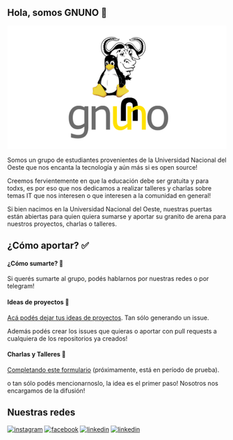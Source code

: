 ## Hola, somos GNUNO 👋
<p align="center">
  <img src="https://raw.githubusercontent.com/gnuno/graficas/3bdc6f38ee044a95c1c52ea296a677a0a7d5e228/gnuno-logo.svg" alt="logo" width="600"/>
</p>
Somos un grupo de estudiantes provenientes de la Universidad Nacional del Oeste que nos encanta la tecnología y aún más si es open source!

Creemos fervientemente en que la educación debe ser gratuita y para todxs, es por eso que nos dedicamos a realizar talleres y charlas sobre temas IT que nos interesen o que interesen a la comunidad en general!

Si bien nacimos en la Universidad Nacional del Oeste, nuestras puertas están abiertas para quien quiera sumarse y aportar su granito de arena para nuestros proyectos, charlas o talleres.

## ¿Cómo aportar? :white_check_mark:

#### ¿Cómo sumarte? 📖

Si querés sumarte al grupo, podés hablarnos por nuestras redes o por telegram!

#### Ideas de proyectos 🚀

[Acá podés dejar tus ideas de proyectos](https://github.com/gnuno/brainstorming). Tan sólo generando un issue.

Además podés crear los issues que quieras o aportar con pull requests a cualquiera de los repositorios ya creados!

#### Charlas y Talleres 📝

[Completando este formulario](https://gnuno-talks.netlify.app/) (próximamente, está en período de prueba).

o tan sólo podés mencionarnoslo, la idea es el primer paso! Nosotros nos encargamos de la difusión!

## Nuestras redes

[![instagram][1]][2] [![facebook][3]][4] [![linkedin][5]][6] [![linkedin][7]][8]

[1]: https://img.shields.io/badge/Instagram-E4405F?style=for-the-badge&logo=instagram&logoColor=white
[2]: https://www.instagram.com/gnuno.merlo
[3]: https://img.shields.io/badge/Facebook-1877F2?style=for-the-badge&logo=facebook&logoColor=white
[4]: https://www.facebook.com/GNUno.Merlo/
[5]: https://img.shields.io/badge/LinkedIn-0077B5?style=for-the-badge&logo=linkedin&logoColor=white
[6]: https://www.linkedin.com/groups/12289167/
[7]: https://img.shields.io/badge/Telegram-2CA5E0?style=for-the-badge&logo=telegram&logoColor=white
[8]: https://t.me/gnuno_merlo
